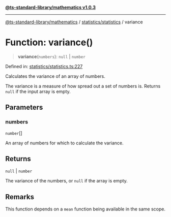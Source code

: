 [**@ts-standard-library/mathematics v1.0.3**](../../../README.md)

***

[@ts-standard-library/mathematics](../../../README.md) / [statistics/statistics](../README.md) / variance

# Function: variance()

> **variance**(`numbers`): `null` \| `number`

Defined in: [statistics/statistics.ts:227](https://github.com/gabaudette/ts-stdlib/blob/be448e6a9d9c20c6c2f27f6550ce4e65fc8c9b89/packages/mathematics/src/statistics/statistics.ts#L227)

Calculates the variance of an array of numbers.

The variance is a measure of how spread out a set of numbers is.
Returns `null` if the input array is empty.

## Parameters

### numbers

`number`[]

An array of numbers for which to calculate the variance.

## Returns

`null` \| `number`

The variance of the numbers, or `null` if the array is empty.

## Remarks

This function depends on a `mean` function being available in the same scope.

